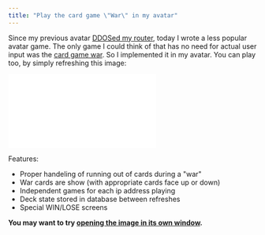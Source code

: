```yaml
---
title: "Play the card game \"War\" in my avatar"
---
```


Since my previous avatar [DDOSed my router](/blog/how-i-ddosed-myself-with-an-avatar/), today I wrote a less popular avatar game. The only game I could think of that has no need for actual user input was the [card game war](http://en.wikipedia.org/wiki/War_(card_game)). So I implemented it in my avatar. You can play too, by simply refreshing this image:

![](/projects/war/index.php)

Features:
*   Proper handeling of running out of cards during a "war"
*   War cards are show (with appropriate cards face up or down)
*   Independent games for each ip address playing
*   Deck state stored in database between refreshes
*   Special WIN/LOSE screens

**You may want to try [opening the image in its own window](/projects/war/index.php).**
